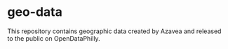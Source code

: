 geo-data
========

This repository contains geographic data created by Azavea and released to the public on OpenDataPhilly.
